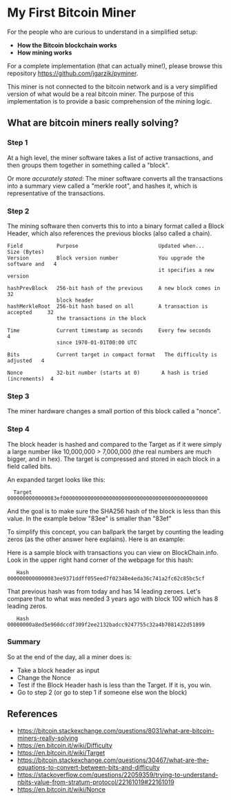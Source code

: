 # My First Bitcoin Miner
For the people who are curious to understand in a simplified setup:
- **How the Bitcoin blockchain works**
- **How mining works**

For a complete implementation (that can actually mine!), please browse this repository https://github.com/jgarzik/pyminer.

This miner is not connected to the bitcoin network and is a very simplified version of what would be a real bitcoin miner. The purpose of this implementation is to provide a basic comprehension of the mining logic.

## What are bitcoin miners really solving?

### Step 1

At a high level, the miner software takes a list of active transactions, and then groups them together in something called a "block".

Or more *accurately stated*: The miner software converts all the transactions into a summary view called a "merkle root", and hashes it, which is representative of the transactions.

### Step 2

The mining software then converts this to into a binary format called a Block Header, which also references the previous blocks (also called a chain).

```
Field           Purpose                          Updated when...               Size (Bytes)
Version         Block version number             You upgrade the software and   4
                                                 it specifies a new version 

hashPrevBlock   256-bit hash of the previous     A new block comes in          32
                block header    
hashMerkleRoot  256-bit hash based on all        A transaction is accepted     32
                the transactions in the block       

Time            Current timestamp as seconds     Every few seconds              4
                since 1970-01-01T00:00 UTC  

Bits            Current target in compact format   The difficulty is adjusted   4

Nonce           32-bit number (starts at 0)       A hash is tried (increments)  4
```

### Step 3

The miner hardware changes a small portion of this block called a "nonce".

### Step 4

The block header is hashed and compared to the Target as if it were simply a large number like 10,000,000 > 7,000,000 (the real numbers are much bigger, and in hex). The target is compressed and stored in each block in a field called bits.

An expanded target looks like this:

```
  Target   0000000000000083ef00000000000000000000000000000000000000000000000
```

And the goal is to make sure the SHA256 hash of the block is less than this value. In the example below "83ee" is smaller than "83ef"

To simplify this concept, you can ballpark the target by counting the leading zeros (as the other answer here explains). Here is an example:

Here is a sample block with transactions you can view on BlockChain.info. Look in the upper right hand corner of the webpage for this hash:

```
   Hash 0000000000000083ee9371ddff055eed7f02348e4eda36c741a2fc62c85bc5cf
```

That previous hash was from today and has 14 leading zeroes. Let's compare that to what was needed 3 years ago with block 100 which has 8 leading zeros.

```
   Hash 00000000a8ed5e960dccdf309f2ee2132badcc9247755c32a4b7081422d51899
```

### Summary

So at the end of the day, all a miner does is:

- Take a block header as input
- Change the Nonce
- Test if the Block Header hash is less than the Target. If it is, you win.
- Go to step 2 (or go to step 1 if someone else won the block)


## References
- https://bitcoin.stackexchange.com/questions/8031/what-are-bitcoin-miners-really-solving
- https://en.bitcoin.it/wiki/Difficulty
- https://en.bitcoin.it/wiki/Target
- https://bitcoin.stackexchange.com/questions/30467/what-are-the-equations-to-convert-between-bits-and-difficulty
- https://stackoverflow.com/questions/22059359/trying-to-understand-nbits-value-from-stratum-protocol/22161019#22161019
- https://en.bitcoin.it/wiki/Nonce
